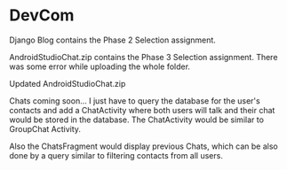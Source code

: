 # DevCom

Django Blog contains the Phase 2 Selection assignment.

AndroidStudioChat.zip contains the Phase 3 Selection assignment.
There was some error while uploading the whole folder.

Updated AndroidStudioChat.zip

Chats coming soon... I just have to query the database for the user's contacts and add a ChatActivity where both users will talk and their chat would be stored in the database. The ChatActivity would be similar to GroupChat Activity.

Also the ChatsFragment would display previous Chats, which can be also done by a query similar to filtering contacts from all users.

